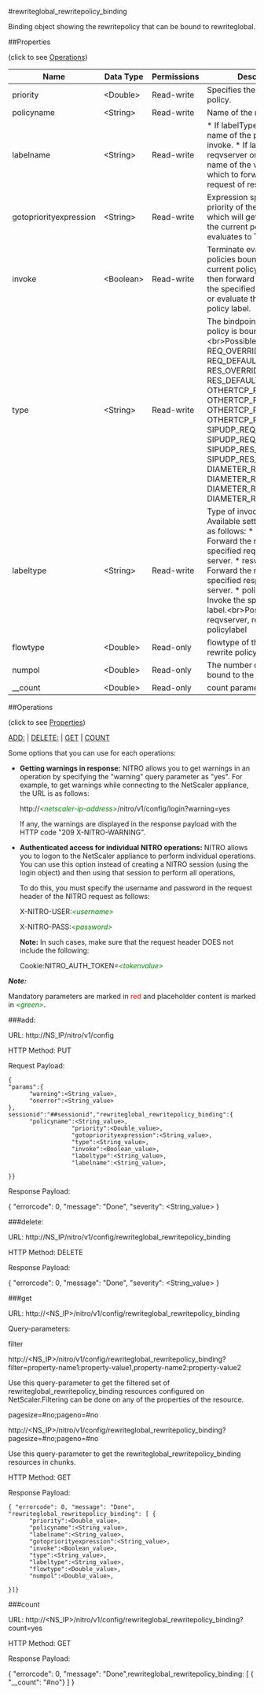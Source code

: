 #rewriteglobal_rewritepolicy_binding

Binding object showing the rewritepolicy that can be bound to rewriteglobal.


##Properties 
<span>(click to see [Operations](#operations))</span>


<table><thead><tr><th>Name</th><th> Data Type</th><th> Permissions</th><th>Description</th></tr></thead><tbody><tr><td>priority</td><td>&lt;Double></td><td>Read-write</td><td>Specifies the priority of the policy.</td><tr><tr><td>policyname</td><td>&lt;String></td><td>Read-write</td><td>Name of the rewrite policy.</td><tr><tr><td>labelname</td><td>&lt;String></td><td>Read-write</td><td>* If labelType is policylabel, name of the policy label to invoke. * If labelType is reqvserver or resvserver, name of the virtual server to which to forward the request of response.</td><tr><tr><td>gotopriorityexpression</td><td>&lt;String></td><td>Read-write</td><td>Expression specifying the priority of the next policy which will get evaluated if the current policy rule evaluates to TRUE.</td><tr><tr><td>invoke</td><td>&lt;Boolean></td><td>Read-write</td><td>Terminate evaluation of policies bound to the current policy label, and then forward the request to the specified virtual server or evaluate the specified policy label.</td><tr><tr><td>type</td><td>&lt;String></td><td>Read-write</td><td>The bindpoint to which to policy is bound.&lt;br>Possible values = REQ_OVERRIDE, REQ_DEFAULT, RES_OVERRIDE, RES_DEFAULT, OTHERTCP_REQ_OVERRIDE, OTHERTCP_REQ_DEFAULT, OTHERTCP_RES_OVERRIDE, OTHERTCP_RES_DEFAULT, SIPUDP_REQ_OVERRIDE, SIPUDP_REQ_DEFAULT, SIPUDP_RES_OVERRIDE, SIPUDP_RES_DEFAULT, DIAMETER_REQ_OVERRIDE, DIAMETER_REQ_DEFAULT, DIAMETER_RES_OVERRIDE, DIAMETER_RES_DEFAULT</td><tr><tr><td>labeltype</td><td>&lt;String></td><td>Read-write</td><td>Type of invocation. Available settings function as follows: * reqvserver - Forward the request to the specified request virtual server. * resvserver - Forward the response to the specified response virtual server. * policylabel - Invoke the specified policy label.&lt;br>Possible values = reqvserver, resvserver, policylabel</td><tr><tr><td>flowtype</td><td>&lt;Double></td><td>Read-only</td><td>flowtype of the bound rewrite policy.</td><tr><tr><td>numpol</td><td>&lt;Double></td><td>Read-only</td><td>The number of policies bound to the bindpoint.</td><tr><tr><td>__count</td><td>&lt;Double></td><td>Read-only</td><td>count parameter</td><tr></tbody></table>
##Operations 
<span>(click to see [Properties](#properties))</span>


[ADD:](#add:) | [DELETE:](#delete:) | [GET](#get) | [COUNT](#count)


Some options that you can use for each operations:
<ul><li><p><b>Getting warnings in response:</b> NITRO allows you to get warnings in an operation by specifying the "warning" query parameter as "yes". For example, to get warnings while connecting to the NetScaler appliance, the URL is as follows:</p><p>http://<span style="color:green;font-style:italic;">&lt;netscaler-ip-address&gt;</span>/nitro/v1/config/login?warning=yes</p><p>If any, the warnings are displayed in the response payload with the HTTP code "209 X-NITRO-WARNING".</p></li><li><p><b>Authenticated access for individual NITRO operations:</b> NITRO allows you to logon to the NetScaler appliance to perform individual operations. You can use this option instead of creating a NITRO session (using the login object) and then using that session to perform all operations,</p><p>To do this, you must specify the username and password in the request header of the NITRO request as follows:</p><p>X-NITRO-USER:<span style="color:green;font-style:italic;">&lt;username&gt;</span></p><p>X-NITRO-PASS:<span style="color:green;font-style:italic;">&lt;password&gt;</span></p><p><b>Note:</b> In such cases, make sure that the request header DOES not include the following:</p><p>Cookie:NITRO_AUTH_TOKEN=<span style="color:green;font-style:italic;">&lt;tokenvalue&gt;</span></p></li></ul>



***Note:*** 
Mandatory parameters are marked in <span style="color:#FF0000;">red</span> and placeholder content is marked in <span style="color:green;font-style:italic">&lt;green&gt;</span>.

###add:



URL: http://NS_IP/nitro/v1/config
HTTP Method: PUT
Request Payload: ```{"params":{      "warning":<String_value>,      "onerror":<String_value>},sessionid":"##sessionid","rewriteglobal_rewritepolicy_binding":{      "policyname":<String_value>,                  "priority":<Double_value>,                  "gotopriorityexpression":<String_value>,                  "type":<String_value>,                  "invoke":<Boolean_value>,                  "labeltype":<String_value>,                  "labelname":<String_value>,}}```
Response Payload: 
{ "errorcode": 0, "message": "Done", "severity": <String_value> }


###delete:



URL: http://NS_IP/nitro/v1/config/rewriteglobal_rewritepolicy_binding
HTTP Method: DELETE
Response Payload: 
{ "errorcode": 0, "message": "Done", "severity": <String_value> }


###get



URL: http://&lt;NS_IP&gt;/nitro/v1/config/rewriteglobal_rewritepolicy_binding
Query-parameters:
filter
http://&lt;NS_IP&gt;/nitro/v1/config/rewriteglobal_rewritepolicy_binding?filter=property-name1:property-value1,property-name2:property-value2
Use this query-parameter to get the filtered set of rewriteglobal_rewritepolicy_binding resources configured on NetScaler.Filtering can be done on any of the properties of the resource.


pagesize=#no;pageno=#no
http://&lt;NS_IP&gt;/nitro/v1/config/rewriteglobal_rewritepolicy_binding?pagesize=#no;pageno=#no
Use this query-parameter to get the rewriteglobal_rewritepolicy_binding resources in chunks.



HTTP Method: GET
Response Payload: ```{ "errorcode": 0, "message": "Done", "rewriteglobal_rewritepolicy_binding": [ {      "priority":<Double_value>,      "policyname":<String_value>,      "labelname":<String_value>,      "gotopriorityexpression":<String_value>,      "invoke":<Boolean_value>,      "type":<String_value>,      "labeltype":<String_value>,      "flowtype":<Double_value>,      "numpol":<Double_value>,}]}```



###count



URL: http://&lt;NS_IP&gt;/nitro/v1/config/rewriteglobal_rewritepolicy_binding?count=yes
HTTP Method: GET
Response Payload: 
{ "errorcode": 0, "message": "Done",rewriteglobal_rewritepolicy_binding: [ { "__count": "#no"} ] }


